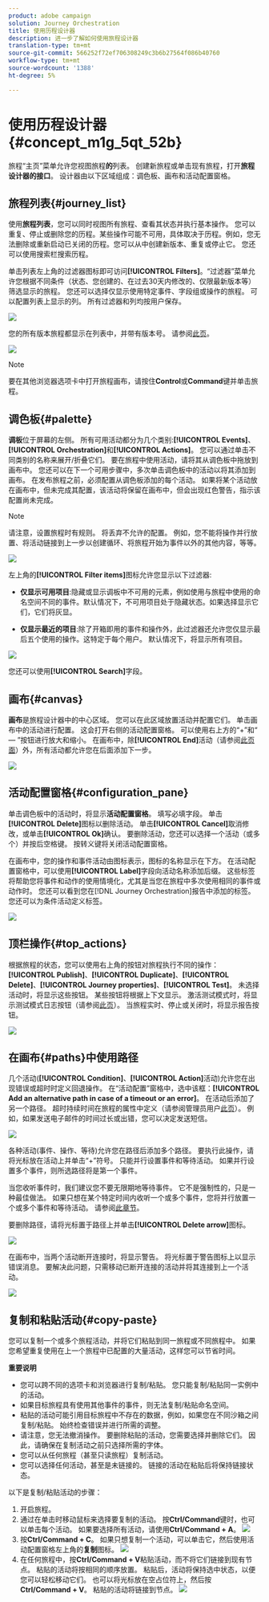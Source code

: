 ```yaml
---
product: adobe campaign
solution: Journey Orchestration
title: 使用历程设计器
description: 进一步了解如何使用旅程设计器
translation-type: tm+mt
source-git-commit: 566252f72ef706308249c3b6b27564f086b40760
workflow-type: tm+mt
source-wordcount: '1388'
ht-degree: 5%

---
```



# 使用历程设计器 {#concept_m1g_5qt_52b}

旅程“主页”菜单允许您视图旅程&#x200B;**的**&#x200B;列表。 创建新旅程或单击现有旅程，打开&#x200B;**旅程设计器的接口**。 设计器由以下区域组成：调色板、画布和活动配置窗格。

## 旅程列表{#journey_list}

使用&#x200B;**旅程列表**，您可以同时视图所有旅程、查看其状态并执行基本操作。 您可以重复、停止或删除您的历程。某些操作可能不可用，具体取决于历程。例如，您无法删除或重新启动已关闭的历程。您可以从中创建新版本、重复或停止它。 您还可以使用搜索栏搜索历程。

单击列表左上角的过滤器图标即可访问&#x200B;**[!UICONTROL Filters]**。“过滤器”菜单允许您根据不同条件（状态、您创建的、在过去30天内修改的、仅限最新版本等）筛选显示的旅程。 您还可以选择仅显示使用特定事件、字段组或操作的旅程。 可以配置列表上显示的列。 所有过滤器和列均按用户保存。

![](../assets/journey74.png)

您的所有版本旅程都显示在列表中，并带有版本号。 请参阅[此页](../building-journeys/journey-versions.md)。

![](../assets/journey37.png)

>[!NOTE]
>
>要在其他浏览器选项卡中打开旅程画布，请按住&#x200B;**Control**&#x200B;或&#x200B;**Command**&#x200B;键并单击旅程。

## 调色板{#palette}

**调板**&#x200B;位于屏幕的左侧。 所有可用活动都分为几个类别:**[!UICONTROL Events]**、**[!UICONTROL Orchestration]**&#x200B;和&#x200B;**[!UICONTROL Actions]**。 您可以通过单击不同类别的名称来展开/折叠它们。 要在旅程中使用活动，请将其从调色板中拖放到画布中。 您还可以在下一个可用步骤中，多次单击调色板中的活动以将其添加到画布。 在发布旅程之前，必须配置从调色板添加的每个活动。 如果将某个活动放在画布中，但未完成其配置，该活动将保留在画布中，但会出现红色警告，指示该配置尚未完成。

>[!NOTE]
>
>请注意，设置旅程时有规则。 将丢弃不允许的配置。 例如，您不能将操作并行放置、将活动链接到上一步以创建循环、将旅程开始为事件以外的其他内容，等等。

![](../assets/journey38.png)

左上角的&#x200B;**[!UICONTROL Filter items]**&#x200B;图标允许您显示以下过滤器:

* **仅显示可用项目**:隐藏或显示调板中不可用的元素，例如使用与旅程中使用的命名空间不同的事件。默认情况下，不可用项目处于隐藏状态。如果选择显示它们，它们将灰显。

* **仅显示最近的项目**:除了开箱即用的事件和操作外，此过滤器还允许您仅显示最后五个使用的操作。这特定于每个用户。 默认情况下，将显示所有项目。

![](../assets/palette-filter.png)

您还可以使用&#x200B;**[!UICONTROL Search]**&#x200B;字段。

## 画布{#canvas}

**画布**&#x200B;是旅程设计器中的中心区域。 您可以在此区域放置活动并配置它们。 单击画布中的活动进行配置。 这会打开右侧的活动配置窗格。 可以使用右上方的“+”和“ — ”按钮进行放大和缩小。 在画布中，除&#x200B;**[!UICONTROL End]**&#x200B;活动（请参阅[此页面](../building-journeys/end-activity.md)）外，所有活动都允许您在后面添加下一步。

![](../assets/journey39.png)

## 活动配置窗格{#configuration_pane}

单击调色板中的活动时，将显示&#x200B;**活动配置窗格**。 填写必填字段。 单击&#x200B;**[!UICONTROL Delete]**&#x200B;图标以删除活动。 单击&#x200B;**[!UICONTROL Cancel]**&#x200B;取消修改，或单击&#x200B;**[!UICONTROL Ok]**&#x200B;确认。 要删除活动，您还可以选择一个活动（或多个）并按后空格键。 按转义键将关闭活动配置窗格。

在画布中，您的操作和事件活动由图标表示，图标的名称显示在下方。 在活动配置窗格中，可以使用&#x200B;**[!UICONTROL Label]**&#x200B;字段向活动名称添加后缀。 这些标签将帮助您将事件和动作的使用情境化，尤其是当您在旅程中多次使用相同的事件或动作时。 您还可以看到您在[!DNL Journey Orchestration]报告中添加的标签。 您还可以为条件活动定义标签。

![](../assets/journey59bis.png)

## 顶栏操作{#top_actions}

根据旅程的状态，您可以使用右上角的按钮对旅程执行不同的操作：**[!UICONTROL Publish]**、**[!UICONTROL Duplicate]**、**[!UICONTROL Delete]**、**[!UICONTROL Journey properties]**、**[!UICONTROL Test]**。 未选择活动时，将显示这些按钮。 某些按钮将根据上下文显示。 激活测试模式时，将显示测试模式日志按钮（请参阅[此页](../building-journeys/testing-the-journey.md)）。 当旅程实时、停止或关闭时，将显示报告按钮。

![](../assets/journey41.png)

## 在画布{#paths}中使用路径

几个活动(**[!UICONTROL Condition]**、**[!UICONTROL Action]**&#x200B;活动)允许您在出现错误或超时时定义回退操作。 在“活动配置”窗格中，选中该框：**[!UICONTROL Add an alternative path in case of a timeout or an error]**。 在活动后添加了另一个路径。 超时持续时间在旅程的属性中定义（请参阅管理员用户[此页](../building-journeys/changing-properties.md)）。 例如，如果发送电子邮件的时间过长或出错，您可以决定发送短信。

![](../assets/journey42.png)

各种活动(事件、操作、等待)允许您在路径后添加多个路径。 要执行此操作，请将光标放在活动上并单击“+”符号。 只能并行设置事件和等待活动。 如果并行设置多个事件，则所选路径将是第一个事件。

当您收听事件时，我们建议您不要无限期地等待事件。 它不是强制性的，只是一种最佳做法。 如果只想在某个特定时间内收听一个或多个事件，您将并行放置一个或多个事件和等待活动。 请参阅[此章节](../building-journeys/event-activities.md#section_vxv_h25_pgb)。

要删除路径，请将光标置于路径上并单击&#x200B;**[!UICONTROL Delete arrow]**&#x200B;图标。

![](../assets/journey42ter.png)

在画布中，当两个活动断开连接时，将显示警告。 将光标置于警告图标上以显示错误消息。 要解决此问题，只需移动已断开连接的活动并将其连接到上一个活动。

![](../assets/canvas-disconnected.png)

## 复制和粘贴活动{#copy-paste}

您可以复制一个或多个旅程活动，并将它们粘贴到同一旅程或不同旅程中。 如果您希望重复使用在上一个旅程中已配置的大量活动，这样您可以节省时间。

**重要说明**

* 您可以跨不同的选项卡和浏览器进行复制/粘贴。 您只能复制/粘贴同一实例中的活动。
* 如果目标旅程具有使用其他事件的事件，则无法复制/粘贴命名空间。
* 粘贴的活动可能引用目标旅程中不存在的数据，例如，如果您在不同沙箱之间复制/粘贴。 始终检查错误并进行所需的调整。
* 请注意，您无法撤消操作。 要删除粘贴的活动，您需要选择并删除它们。 因此，请确保在复制活动之前只选择所需的字体。
* 您可以从任何旅程（甚至只读旅程）复制活动。
* 您可以选择任何活动，甚至是未链接的。 链接的活动在粘贴后将保持链接状态。

以下是复制/粘贴活动的步骤：

1. 开启旅程。
1. 通过在单击时移动鼠标来选择要复制的活动。 按&#x200B;**Ctrl/Command**&#x200B;键时，也可以单击每个活动。 如果要选择所有活动，请使用&#x200B;**Ctrl/Command + A**。
   ![](../assets/copy-paste1.png)
1. 按&#x200B;**Ctrl/Command + C**。
如果只想复制一个活动，可以单击它，然后使用活动配置窗格左上角的**复制**图标。
   ![](../assets/copy-paste2.png)
1. 在任何旅程中，按&#x200B;**Ctrl/Command + V**&#x200B;粘贴活动，而不将它们链接到现有节点。 粘贴的活动将按相同的顺序放置。 粘贴后，活动将保持选中状态，以便您可以轻松移动它们。 也可以将光标放在空占位符上，然后按&#x200B;**Ctrl/Command + V**。 粘贴的活动将链接到节点。
   ![](../assets/copy-paste3.png)

